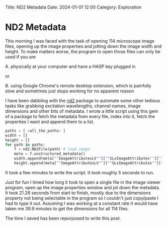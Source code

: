 Title: ND2 Metadata
Date: 2024-01-01 12:00
Category: Exploration



# ND2 Metadata


This morning I was faced with the task of opening 114 microscope image files, opening up the image properties and jotting down the image width and height. 
To make matters worse, the program to open those files can only be used if you are

A. physically at your computer and have a HASP key plugged in

or 

B. using Google Chrome's remote desktop extension, which is painfully slow and sometimes just stops working for no apparent reason

I have been dabbling with the [nd2](https://pypi.org/project/nd2/) package to automate some other tedious tasks like grabbing excitation wavelengths, channel names, image dimensions and other bits of metadata. I wrote a little script using this gem of a package to fetch the metadata from every file, index into it, fetch the properties I want and append them to a list.

``` Python
paths = [ <all_the_paths> ] 
width = []
height = []
for path in paths:
    f = nd2.ND2File(path) # load image
    meta = f.unstructured_metadata()
    width.append(meta[""ImageAttributesLV""][""SLxImageAttributes""][""Width""])
    height.append(meta[""ImageAttributesLV""][""SLxImageAttributes""][""Height""])
```

It took a few minutes to write the script.
It took roughly 5 seconds to run.

Just for fun I timed how long it took to open a single file in the image viewer program, open up the image properties window and jot down the metadata. It took 21.26 seconds from start to finish, mostly due to the dimensions property not being selectable in the program so I couldn't just copy/paste I had to type it out. Assuming I was working at a constant rate it would have taken me 39.9 minutes to get the dimensions for all 114 files.

The time I saved has been repurposed to write this post. 